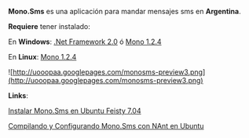 **Mono.Sms** es una aplicación para mandar mensajes sms en **Argentina**.

**Requiere** tener instalado:

En **Windows**:
[.Net Framework 2.0](http://go.microsoft.com/fwlink/?LinkId=9832) ó
[Mono 1.2.4](http://www.mono-project.com/Downloads)

En **Linux**:
[Mono 1.2.4](http://www.mono-project.com/Downloads)

![http://uooopaa.googlepages.com/monosms-preview3.png](http://uooopaa.googlepages.com/monosms-preview3.png)

**Links**:

[Instalar Mono.Sms en Ubuntu Feisty 7.04](http://muadib.wordpress.com/2007/06/25/monosms-preview-version/)

[Compilando y Configurando Mono.Sms con NAnt en Ubuntu](http://blog.darioquintana.com.ar/2007/06/26/compilando-y-configurando-monosms-con-nant-en-ubuntu/)